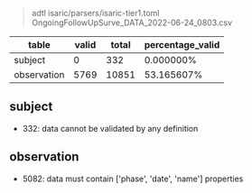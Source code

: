 > adtl isaric/parsers/isaric-tier1.toml OngoingFollowUpSurve_DATA_2022-06-24_0803.csv

|table          |valid  |total  |percentage_valid|
|---------------|-------|-------|----------------|
|subject        |0      |332    |0.000000% |
|observation    |5769   |10851  |53.165607% |

## subject

* 332: data cannot be validated by any definition

## observation

* 5082: data must contain ['phase', 'date', 'name'] properties
